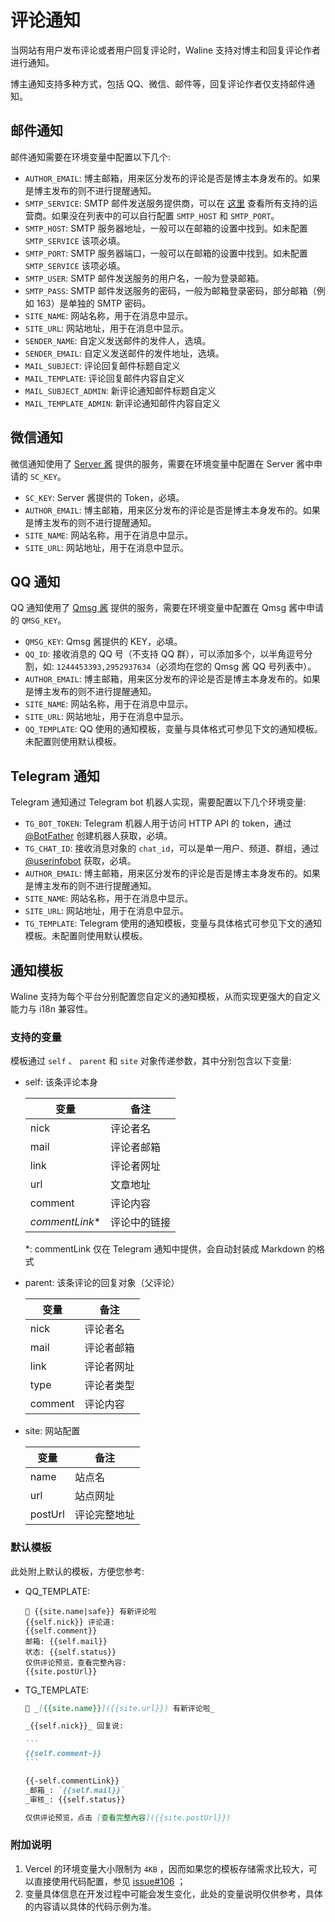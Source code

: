 # 评论通知

当网站有用户发布评论或者用户回复评论时，Waline 支持对博主和回复评论作者进行通知。

博主通知支持多种方式，包括 QQ、微信、邮件等，回复评论作者仅支持邮件通知。

## 邮件通知

邮件通知需要在环境变量中配置以下几个:

- `AUTHOR_EMAIL`: 博主邮箱，用来区分发布的评论是否是博主本身发布的。如果是博主发布的则不进行提醒通知。
- `SMTP_SERVICE`: SMTP 邮件发送服务提供商，可以在 [这里](https://github.com/nodemailer/nodemailer/blob/master/lib/well-known/services.json) 查看所有支持的运营商。如果没在列表中的可以自行配置 `SMTP_HOST` 和 `SMTP_PORT`。
- `SMTP_HOST`: SMTP 服务器地址，一般可以在邮箱的设置中找到。如未配置 `SMTP_SERVICE` 该项必填。
- `SMTP_PORT`: SMTP 服务器端口，一般可以在邮箱的设置中找到。如未配置 `SMTP_SERVICE` 该项必填。
- `SMTP_USER`: SMTP 邮件发送服务的用户名，一般为登录邮箱。
- `SMTP_PASS`: SMTP 邮件发送服务的密码，一般为邮箱登录密码，部分邮箱（例如 163）是单独的 SMTP 密码。
- `SITE_NAME`: 网站名称，用于在消息中显示。
- `SITE_URL`: 网站地址，用于在消息中显示。
- `SENDER_NAME`: 自定义发送邮件的发件人，选填。
- `SENDER_EMAIL`: 自定义发送邮件的发件地址，选填。
- `MAIL_SUBJECT`: 评论回复邮件标题自定义
- `MAIL_TEMPLATE`: 评论回复邮件内容自定义
- `MAIL_SUBJECT_ADMIN`: 新评论通知邮件标题自定义
- `MAIL_TEMPLATE_ADMIN`: 新评论通知邮件内容自定义

## 微信通知

微信通知使用了 [Server 酱](http://sc.ftqq.com/3.version) 提供的服务，需要在环境变量中配置在 Server 酱中申请的 `SC_KEY`。

- `SC_KEY`: Server 酱提供的 Token，必填。
- `AUTHOR_EMAIL`: 博主邮箱，用来区分发布的评论是否是博主本身发布的。如果是博主发布的则不进行提醒通知。
- `SITE_NAME`: 网站名称，用于在消息中显示。
- `SITE_URL`: 网站地址，用于在消息中显示。

## QQ 通知

QQ 通知使用了 [Qmsg 酱](https://qmsg.zendee.cn) 提供的服务，需要在环境变量中配置在 Qmsg 酱中申请的 `QMSG_KEY`。

- `QMSG_KEY`: Qmsg 酱提供的 KEY，必填。
- `QQ_ID`: 接收消息的 QQ 号（不支持 QQ 群），可以添加多个，以半角逗号分割，如: `1244453393,2952937634`（必须均在您的 Qmsg 酱 QQ 号列表中）。
- `AUTHOR_EMAIL`: 博主邮箱，用来区分发布的评论是否是博主本身发布的。如果是博主发布的则不进行提醒通知。
- `SITE_NAME`: 网站名称，用于在消息中显示。
- `SITE_URL`: 网站地址，用于在消息中显示。
- `QQ_TEMPLATE`: QQ 使用的通知模板，变量与具体格式可参见下文的通知模板。未配置则使用默认模板。

## Telegram 通知

Telegram 通知通过 Telegram bot 机器人实现，需要配置以下几个环境变量:

- `TG_BOT_TOKEN`: Telegram 机器人用于访问 HTTP API 的 token，通过 [@BotFather](https://t.me/BotFather) 创建机器人获取，必填。
- `TG_CHAT_ID`: 接收消息对象的 `chat_id`，可以是单一用户、频道、群组，通过 [@userinfobot](https://t.me/userinfobot) 获取，必填。
- `AUTHOR_EMAIL`: 博主邮箱，用来区分发布的评论是否是博主本身发布的。如果是博主发布的则不进行提醒通知。
- `SITE_NAME`: 网站名称，用于在消息中显示。
- `SITE_URL`: 网站地址，用于在消息中显示。
- `TG_TEMPLATE`: Telegram 使用的通知模板，变量与具体格式可参见下文的通知模板。未配置则使用默认模板。

## 通知模板

Waline 支持为每个平台分别配置您自定义的通知模板，从而实现更强大的自定义能力与 i18n 兼容性。

### 支持的变量

模板通过 `self` 、 `parent` 和 `site` 对象传递参数，其中分别包含以下变量:

- self: 该条评论本身

  | 变量            | 备注         |
  | --------------- | ------------ |
  | nick            | 评论者名     |
  | mail            | 评论者邮箱   |
  | link            | 评论者网址   |
  | url             | 文章地址     |
  | comment         | 评论内容     |
  | _commentLink_\* | 评论中的链接 |

  \*: commentLink 仅在 Telegram 通知中提供，会自动封装成 Markdown 的格式

- parent: 该条评论的回复对象（父评论）

  | 变量    | 备注       |
  | ------- | ---------- |
  | nick    | 评论者名   |
  | mail    | 评论者邮箱 |
  | link    | 评论者网址 |
  | type    | 评论者类型 |
  | comment | 评论内容   |

- site: 网站配置

  | 变量    | 备注         |
  | ------- | ------------ |
  | name    | 站点名       |
  | url     | 站点网址     |
  | postUrl | 评论完整地址 |

### 默认模板

此处附上默认的模板，方便您参考:

- QQ_TEMPLATE:

  ```plain
  💬 {{site.name|safe}} 有新评论啦
  {{self.nick}} 评论道:
  {{self.comment}}
  邮箱: {{self.mail}}
  状态: {{self.status}}
  仅供评论预览，查看完整內容:
  {{site.postUrl}}
  ```

- TG_TEMPLATE:

  ````md
  💬 _[{{site.name}}]({{site.url}}) 有新评论啦_

  _{{self.nick}}_ 回复说:

  ```
  {{self.comment-}}
  ```

  {{-self.commentLink}}
  _邮箱_: `{{self.mail}}`
  _审核_: {{self.status}}

  仅供评论预览，点击 [查看完整內容]({{site.postUrl}})
  ````

### 附加说明

1. Vercel 的环境变量大小限制为 `4KB` ，因而如果您的模板存储需求比较大，可以直接使用代码配置，参见 [issue#106](https://github.com/walinejs/waline/issues/106) ；
2. 变量具体信息在开发过程中可能会发生变化，此处的变量说明仅供参考，具体的内容请以具体的代码示例为准。
